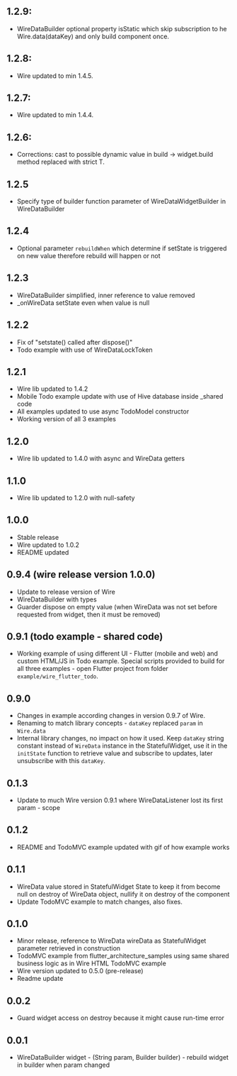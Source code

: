 ## 1.2.9:
- WireDataBuilder optional property isStatic which skip subscription to he Wire.data(dataKey) and only build component once.

## 1.2.8:
- Wire updated to min 1.4.5.

## 1.2.7:
- Wire updated to min 1.4.4.

## 1.2.6:
- Corrections: cast to possible dynamic value in build -> widget.build method replaced with strict T.

## 1.2.5
- Specify type of builder function parameter of WireDataWidgetBuilder<T> in WireDataBuilder

## 1.2.4
- Optional parameter `rebuildWhen` which determine if setState is triggered on new value therefore rebuild will happen or not

## 1.2.3
- WireDataBuilder simplified, inner reference to value removed
- _onWireData setState even when value is null

## 1.2.2
- Fix of "setstate() called after dispose()"
- Todo example with use of WireDataLockToken

## 1.2.1
- Wire lib updated to 1.4.2
- Mobile Todo example update with use of Hive database inside _shared code
- All examples updated to use async TodoModel constructor
- Working version of all 3 examples

## 1.2.0
- Wire lib updated to 1.4.0 with async and WireData getters

## 1.1.0
- Wire lib updated to 1.2.0 with null-safety

## 1.0.0
- Stable release
- Wire updated to 1.0.2
- README updated

## 0.9.4 (wire release version 1.0.0)
- Update to release version of Wire
- WireDataBuilder with types <T>
- Guarder dispose on empty value (when WireData was not set before requested from widget, then it must be removed)

## 0.9.1 (todo example - shared code)
- Working example of using different UI - Flutter (mobile and web) and custom HTML/JS in Todo example. Special scripts provided to build for all three examples - open Flutter project from folder `example/wire_flutter_todo`.

## 0.9.0
- Changes in example according changes in version 0.9.7 of Wire.
- Renaming to match library concepts - `dataKey` replaced `param` in `Wire.data`
- Internal library changes, no impact on how it used. Keep `dataKey` string constant instead of `WireData` instance in the StatefulWidget, use it in the `initState` function to retrieve value and subscribe to updates, later unsubscribe with this `dataKey`.

## 0.1.3
- Update to much Wire version 0.9.1 where WireDataListener lost its first param - scope

## 0.1.2
- README and TodoMVC example updated with gif of how example works

## 0.1.1
- WireData value stored in StatefulWidget State to keep it from become null on destroy of WireData object, nullify it on destroy of the component
- Update TodoMVC example to match changes, also fixes.

## 0.1.0
- Minor release, reference to WireData wireData as StatefulWidget parameter retrieved in construction
- TodoMVC example from flutter_architecture_samples using same shared business logic as in Wire HTML TodoMVC example
- Wire version updated to 0.5.0 (pre-release)
- Readme update

## 0.0.2
- Guard widget access on destroy because it might cause run-time error

## 0.0.1
- WireDataBuilder widget - (String param, Builder builder) - rebuild widget in builder when param changed 
